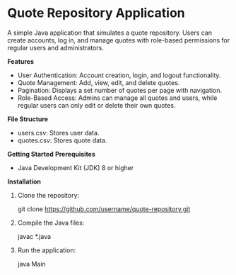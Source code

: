 # Quote Repository Application 

A simple Java application that simulates a quote repository. Users can create accounts, log in, and manage quotes with role-based permissions for regular users and administrators.

**Features**

 * User Authentication: Account creation, login, and logout functionality.
 * Quote Management: Add, view, edit, and delete quotes.
 * Pagination: Displays a set number of quotes per page with navigation.
 * Role-Based Access: Admins can manage all quotes and users, while regular users can only edit or delete their own quotes.

**File Structure**

* users.csv: Stores user data.
* quotes.csv: Stores quote data.

**Getting Started**
**Prerequisites**
* Java Development Kit (JDK) 8 or higher
  
**Installation**
1. Clone the repository:
   
    git clone https://github.com/username/quote-repository.git

2. Compile the Java files:

    javac *.java

3. Run the application:

    java Main

